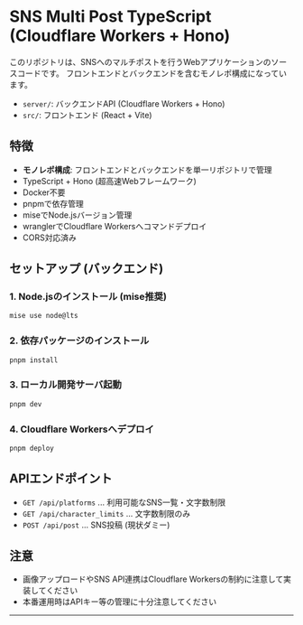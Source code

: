 # SNS Multi Post TypeScript (Cloudflare Workers + Hono)

このリポジトリは、SNSへのマルチポストを行うWebアプリケーションのソースコードです。
フロントエンドとバックエンドを含むモノレポ構成になっています。

- `server/`: バックエンドAPI (Cloudflare Workers + Hono)
- `src/`: フロントエンド (React + Vite)

## 特徴

- **モノレポ構成**: フロントエンドとバックエンドを単一リポジトリで管理
- TypeScript + Hono (超高速Webフレームワーク)
- Docker不要
- pnpmで依存管理
- miseでNode.jsバージョン管理
- wranglerでCloudflare Workersへコマンドデプロイ
- CORS対応済み

## セットアップ (バックエンド)

### 1. Node.jsのインストール (mise推奨)

```bash
mise use node@lts
```

### 2. 依存パッケージのインストール

```bash
pnpm install
```

### 3. ローカル開発サーバ起動

```bash
pnpm dev
```

### 4. Cloudflare Workersへデプロイ

```bash
pnpm deploy
```

## APIエンドポイント

- `GET /api/platforms` ... 利用可能なSNS一覧・文字数制限
- `GET /api/character_limits` ... 文字数制限のみ
- `POST /api/post` ... SNS投稿 (現状ダミー)

## 注意

- 画像アップロードやSNS API連携はCloudflare Workersの制約に注意して実装してください
- 本番運用時はAPIキー等の管理に十分注意してください

---
